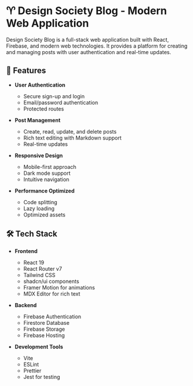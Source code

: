 # ♈️ Design Society Blog - Modern Web Application

Design Society Blog is a full-stack web application built with React, Firebase, and modern web technologies. It provides a platform for creating and managing posts with user authentication and real-time updates.

## 🚀 Features

- **User Authentication**
  - Secure sign-up and login
  - Email/password authentication
  - Protected routes

- **Post Management**
  - Create, read, update, and delete posts
  - Rich text editing with Markdown support
  - Real-time updates

- **Responsive Design**
  - Mobile-first approach
  - Dark mode support
  - Intuitive navigation

- **Performance Optimized**
  - Code splitting
  - Lazy loading
  - Optimized assets

## 🛠️ Tech Stack

- **Frontend**
  - React 19
  - React Router v7
  - Tailwind CSS
  - shadcn/ui components
  - Framer Motion for animations
  - MDX Editor for rich text

- **Backend**
  - Firebase Authentication
  - Firestore Database
  - Firebase Storage
  - Firebase Hosting

- **Development Tools**
  - Vite
  - ESLint
  - Prettier
  - Jest for testing